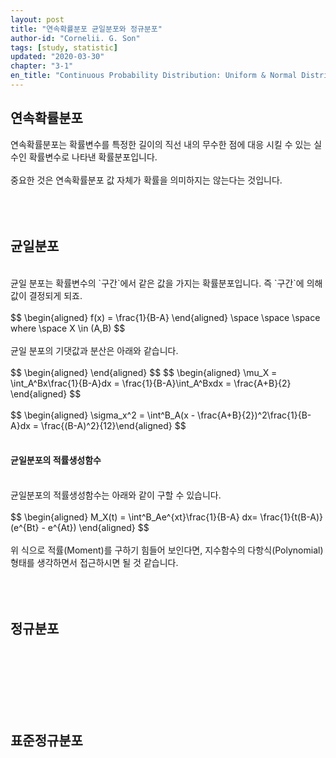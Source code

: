 ```yaml
---
layout: post
title: "연속확률분포 균일분포와 정규분포"
author-id: "Cornelii. G. Son"
tags: [study, statistic]
updated: "2020-03-30"
chapter: "3-1"
en_title: "Continuous Probability Distribution: Uniform & Normal Distribution"
---
```


## 연속확률분포
연속확률분포는 확률변수를 특정한 길이의 직선 내의 무수한 점에 대응 시킬 수 있는 실수인 확률변수로 나타낸 확률분포입니다.
<br/><br/>
중요한 것은 연속확률분포 값 자체가 확률을 의미하지는 않는다는 것입니다.
<br/><br/>
<br/><br/>

## 균일분포
<br/>
균일 분포는 확률변수의 `구간`에서 같은 값을 가지는 확률분포입니다. 즉 `구간`에 의해 값이 결정되게 되죠.
<br/><br/>
$$ \begin{aligned} f(x) = \frac{1}{B-A} \end{aligned} \space \space \space where \space X \in (A,B) $$
<br/><br/>
균일 분포의 기댓값과 분산은 아래와 같습니다.
<br/><br/>
$$ \begin{aligned}   \end{aligned} $$
$$ \begin{aligned} \mu_X = \int_A^Bx\frac{1}{B-A}dx = \frac{1}{B-A}\int_A^Bxdx = \frac{A+B}{2} \end{aligned} $$
<br/><br/>
$$ \begin{aligned} \sigma_x^2 = \int^B_A(x - \frac{A+B}{2})^2\frac{1}{B-A}dx = \frac{(B-A)^2}{12}\end{aligned} $$
<br/><br/>

#### 균일분포의 적률생성함수
<br/>
균일분포의 적률생성함수는 아래와 같이 구할 수 있습니다.
<br/><br/>
$$ \begin{aligned} M_X(t) = \int^B_Ae^{xt}\frac{1}{B-A} dx= \frac{1}{t(B-A)}(e^{Bt} - e^{At})  \end{aligned} $$
<br/><br/>
위 식으로 적률(Moment)를 구하기 힘들어 보인다면, 지수함수의 다항식(Polynomial) 형태를 생각하면서 접근하시면 될 것 같습니다.
<br/><br/>
<br/><br/>

## 정규분포


<br/><br/>
<br/><br/>
<br/><br/>

## 표준정규분포

<br/><br/>
<br/><br/>
<br/><br/>



